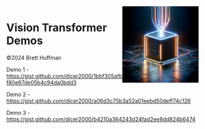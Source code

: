 <img src="./VTView.png" alt="ViT" width="200" align="right" style="z-index: 100" />

# Vision Transformer Demos

©2024 Brett Huffman


Demo 1 - https://gist.github.com/dicer2000/1bbf305afbf80e67de05b4c94da0bdd3

Demo 2 - https://gist.github.com/dicer2000/a06d3c75b3a52a01eebd50deff74c126

Demo 3 - https://gist.github.com/dicer2000/b4210a364243d24fad2ee8dd824b6474
